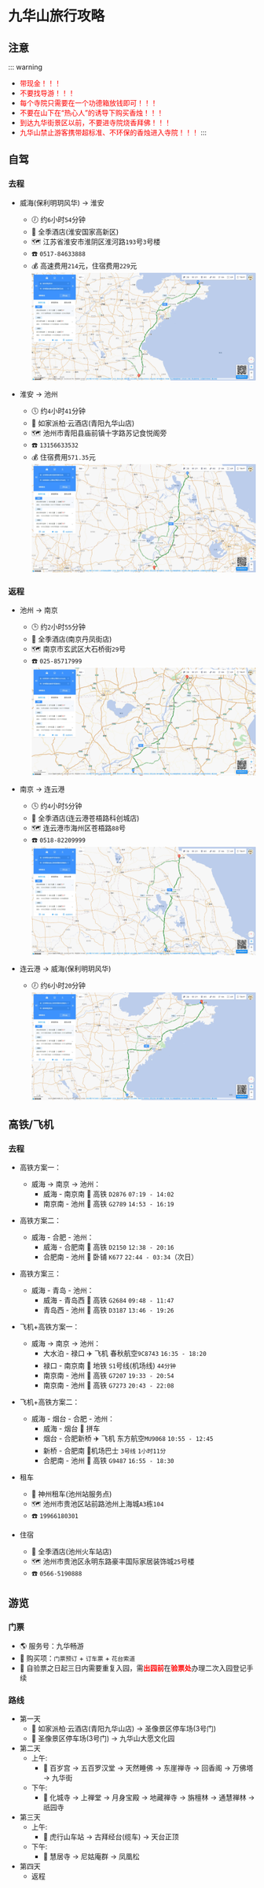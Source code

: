 # 九华山旅行攻略

## 注意

::: warning
- <font color=red>带现金！！！</font>
- <font color=red>不要找导游！！！</font>
- <font color=red>每个寺院只需要在一个功德箱放钱即可！！！</font>
- <font color=red>不要在山下在“热心人”的诱导下购买香烛！！！</font>
- <font color=red>到达九华街景区以前，不要进寺院烧香拜佛！！！</font>
- <font color=red>九华山禁止游客携带超标准、不环保的香烛进入寺院！！！</font>
  :::

## 自驾

### 去程

- 威海(保利明玥风华) → 淮安
    - :clock7: 约`6`小时`54`分钟
    - :hotel: 全季酒店(淮安国家高新区)
    - :world_map: 江苏省淮安市淮阴区淮河路`193`号`3`号楼
    - :phone: `0517-84633888`
    - :moneybag: 高速费用`214`元，住宿费用`229`元
      ![](4d3f973072734dad445c4f28a99ab998.jpg)

- 淮安 → 池州
    - :clock5: 约`4`小时`41`分钟
    - :hotel: 如家派柏·云酒店(青阳九华山店)
    - :world_map: 池州市青阳县庙前镇十字路苏记食悦阁旁
    - :phone: `13156633532`
    - :moneybag: 住宿费用`571.35`元
      ![](0c7b9b8f28aa486d99105a6834642767.jpg)

### 返程

- 池州 → 南京
    - :clock3: 约`2`小时`55`分钟
    - :hotel: 全季酒店(南京丹凤街店)
    - :world_map: 南京市玄武区大石桥街`29`号
    - :phone: `025-85717999`
      ![](7200db5a0e69dc76b83828f9ff7e1488.jpg)

- 南京 → 连云港
    - :clock4: 约`4`小时`5`分钟
    - :hotel: 全季酒店(连云港苍梧路科创城店)
    - :world_map: 连云港市海州区苍梧路`88`号
    - :phone: `0518-82209999`
      ![](10dc263cc2accc7e0da3dd110d66cc17.jpg)

- 连云港 → 威海(保利明玥风华)
    - :clock7: 约`6`小时`20`分钟
      ![](b492384a78346daebb57ccf63df25b47.jpg)

## 高铁/飞机

### 去程

- 高铁方案一：
    - 威海 → 南京 → 池州：
        - 威海 - 南京南        :bullettrain_front: 高铁 `D2876`  `07:19 - 14:02`
        - 南京南 - 池州        :bullettrain_front: 高铁 `G2789`  `14:53 - 16:19`

- 高铁方案二：
    - 威海 - 合肥 - 池州：
        - 威海 - 合肥南        :bullettrain_front: 高铁 `D2150` `12:38 - 20:16`
        - 合肥南 - 池州        :train: 卧铺 `K677`   `22:44 - 03:34`（次日）

- 高铁方案三：
    - 威海 - 青岛 - 池州：
        - 威海 - 青岛西        :bullettrain_front: 高铁 `G2684` `09:48 - 11:47`
        - 青岛西 - 池州        :bullettrain_front: 高铁 `D3187` `13:46 - 19:26`

- 飞机+高铁方案一：
    - 威海 → 南京 → 池州：
        - 大水泊 - 禄口        :airplane: 飞机 春秋航空`9C8743`  `16:35 - 18:20`
        - 禄口 - 南京南        :monorail: 地铁 `S1`号线(机场线)  `44分钟`
        - 南京南 - 池州        :bullettrain_front: 高铁 `G7207` `19:33 - 20:54`
        - 南京南 - 池州        :bullettrain_front: 高铁 `G7273` `20:43 - 22:08`

- 飞机+高铁方案二：
    - 威海 - 烟台 - 合肥 - 池州：
        - 威海 - 烟台         :taxi: 拼车
        - 烟台 - 合肥新桥      :airplane: 飞机 东方航空`MU9068` `10:55 - 12:45`
        - 新桥 - 合肥南        :bus:机场巴士 `3号线` `1小时11分`
        - 合肥南 - 池州        :bullettrain_front: 高铁 `G9487` `16:55 - 18:30`

- 租车
    - :office: 神州租车(池州站服务点)
    - :world_map: 池州市贵池区站前路池州上海城`A3`栋`104`
    - :phone: `19966180301`


- 住宿
    - :hotel: 全季酒店(池州火车站店)
    - :world_map: 池州市贵池区永明东路豪丰国际家居装饰城`25`号楼
    - :phone: `0566-5190888`

## 游览

### 门票

- :earth_americas: 服务号：九华畅游
- :round_pushpin: 购买项：`门票预订` + `订车票` + `花台索道`
- :star2: 自验票之日起三日内需要重复入园，需<font color=red>**出园前**</font>在<font color=red>**验票处**</font>办理二次入园登记手续

### 路线

- 第一天
    - :car: 如家派柏·云酒店(青阳九华山店) → 圣像景区停车场(3号门)
    - :walking: 圣像景区停车场(3号门) → 九华山大愿文化园
- 第二天
  - 上午:
    - :walking: 百岁宫 → 五百罗汉堂 → 天然睡佛 → 东崖禅寺 → 回香阁 → 万佛塔 → 九华街
  - 下午:
    - :walking: 化城寺 → 上禅堂 → 月身宝殿 → 地藏禅寺 → 旃檀林 → 通慧禅林 → 祇园寺
- 第三天
  - 上午:
    - :walking: 虎行山车站 → 古拜经台(缆车) → 天台正顶
  - 下午:
    - :walking: 慧居寺 → 尼姑庵群 → 凤凰松
- 第四天
  - 返程